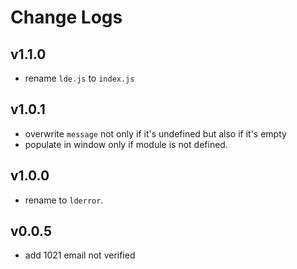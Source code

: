 # Change Logs

## v1.1.0

 - rename `lde.js` to `index.js`


## v1.0.1

 - overwrite `message` not only if it's undefined but also if it's empty
 - populate in window only if module is not defined.


## v1.0.0

 - rename to `lderror`.


## v0.0.5

 - add 1021 email not verified
